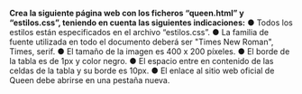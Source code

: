 **Crea la siguiente página web con los ficheros “queen.html” y “estilos.css”, teniendo en cuenta las siguientes indicaciones:**
● Todos los estilos están especificados en el archivo “estilos.css”.
● La familia de fuente utilizada en todo el documento deberá ser "Times New Roman", Times, serif.
● El tamaño de la imagen es 400 x 200 píxeles.
● El borde de la tabla es de 1px y color negro.
● El espacio entre en contenido de las celdas de la tabla y su borde es 10px.
● El enlace al sitio web oficial de Queen debe abrirse en una pestaña nueva.
